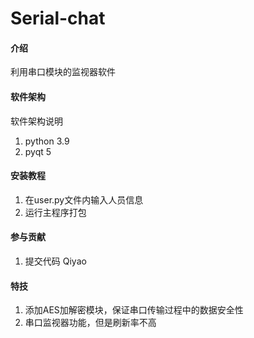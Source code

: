 # Serial-chat

#### 介绍
利用串口模块的监视器软件

#### 软件架构
软件架构说明
1.  python 3.9
2.  pyqt 5

#### 安装教程

1.  在user.py文件内输入人员信息
2.  运行主程序打包


#### 参与贡献
1.  提交代码 Qiyao

#### 特技

1.  添加AES加解密模块，保证串口传输过程中的数据安全性
2.  串口监视器功能，但是刷新率不高
